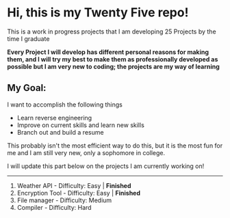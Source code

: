 # Hi, this is my Twenty Five repo!
This is a work in progress projects that I am developing 25 Projects by the time I graduate

**Every Project I will develop has different personal reasons for making them, and I will try my best to make them as professionally developed as possible but I am very new to coding; the projects are my way of learning**

## My Goal:
I want to accomplish the following things
* Learn reverse engineering
* Improve on current skills and learn new skills
* Branch out and build a resume

This probably isn't the most efficient way to do this, but it is the most fun for me and I am still very new, only a sophomore in college.

I will update this part below on the projects I am currently working on!

-------

1. Weather API - Difficulty: Easy |  **Finished**
2. Encryption Tool -  Difficulty: Easy | **Finished**
3. File manager - Difficulty: Medium
4. Compiler -  Difficulty: Hard